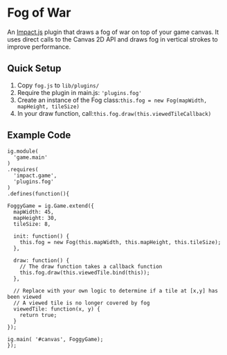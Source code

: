 # Fog of War
An [Impact.js](http://impactjs.com) plugin that draws a fog of war on top of your game canvas. It uses direct calls to the Canvas 2D API and draws fog in vertical strokes to improve performance.

## Quick Setup
1. Copy `fog.js` to `lib/plugins/`
2. Require the plugin in main.js: `'plugins.fog'`
3. Create an instance of the Fog class:`this.fog = new Fog(mapWidth, mapHeight, tileSize)`
4. In your draw function, call:`this.fog.draw(this.viewedTileCallback)`

## Example Code
```
ig.module(
  'game.main'
)
.requires(
  'impact.game',
  'plugins.fog'
)
.defines(function(){

FoggyGame = ig.Game.extend({
  mapWidth: 45,
  mapHeight: 30,
  tileSize: 8,

  init: function() {
    this.fog = new Fog(this.mapWidth, this.mapHeight, this.tileSize);
  },

  draw: function() {
    // The draw function takes a callback function
    this.fog.draw(this.viewedTile.bind(this));
  },

  // Replace with your own logic to determine if a tile at [x,y] has been viewed
  // A viewed tile is no longer covered by fog
  viewedTile: function(x, y) {
    return true;
  }
});

ig.main( '#canvas', FoggyGame);
});

```
